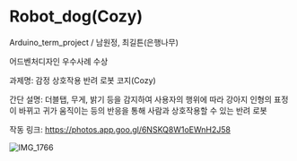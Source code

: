 # Robot_dog(Cozy)
Arduino_term_project / 남원정, 최길튼(은행나무)

어드벤처디자인 우수사례 수상


과제명: 감정 상호작용 반려 로봇 코지(Cozy)

간단 설명: 더블탭, 무게, 밝기 등을 감지하여 사용자의 행위에 따라 강아지 인형의 표정이 바뀌고 귀가 움직이는 등의 반응을 통해
          사람과 상호작용할 수 있는 반려 로봇
          
작동 링크: https://photos.app.goo.gl/6NSKQ8W1oEWnH2J58

![IMG_1766](https://user-images.githubusercontent.com/84652886/181711280-7d6519d4-3021-4c69-8e9a-e2583c42a5d7.jpg)
